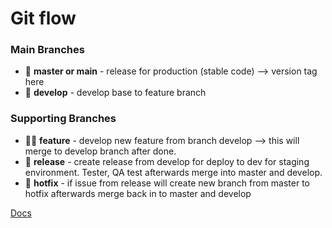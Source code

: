 # Git flow

### Main Branches

- 📝 **master or main** - release for production (stable code) --> version tag here
- 🎨 **develop** - develop base to feature branch

### Supporting Branches

- 🧑‍💻 **feature** - develop new feature from branch develop --> this will merge to develop branch after done.
- 🤹 **release** - create release from develop for deploy to dev for staging environment. Tester, QA test afterwards merge into master and develop.
- 🎥 **hotfix** - if issue from release will create new branch from master to hotfix afterwards merge back in to master and develop

[Docs](https://github.com/nvie/gitflow)
